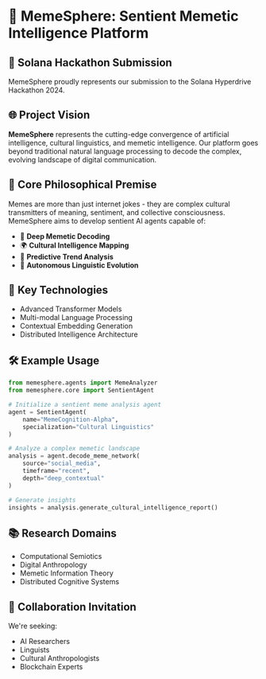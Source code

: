 # 🧠 MemeSphere: Sentient Memetic Intelligence Platform

## 🌟 Solana Hackathon Submission
MemeSphere proudly represents our submission to the Solana Hyperdrive Hackathon 2024.

## 🌐 Project Vision

**MemeSphere** represents the cutting-edge convergence of artificial intelligence, cultural linguistics, and memetic intelligence. Our platform goes beyond traditional natural language processing to decode the complex, evolving landscape of digital communication.

## 🔬 Core Philosophical Premise

Memes are more than just internet jokes - they are complex cultural transmitters of meaning, sentiment, and collective consciousness. MemeSphere aims to develop sentient AI agents capable of:

- 🧩 **Deep Memetic Decoding**
- 🌍 **Cultural Intelligence Mapping**
- 🔮 **Predictive Trend Analysis**
- 🤖 **Autonomous Linguistic Evolution**

## 🚀 Key Technologies

- Advanced Transformer Models
- Multi-modal Language Processing
- Contextual Embedding Generation
- Distributed Intelligence Architecture

## 🛠 Example Usage

```python
from memesphere.agents import MemeAnalyzer
from memesphere.core import SentientAgent

# Initialize a sentient meme analysis agent
agent = SentientAgent(
    name="MemeCognition-Alpha",
    specialization="Cultural Linguistics"
)

# Analyze a complex memetic landscape
analysis = agent.decode_meme_network(
    source="social_media",
    timeframe="recent",
    depth="deep_contextual"
)

# Generate insights
insights = analysis.generate_cultural_intelligence_report()
```

## 📚 Research Domains

- Computational Semiotics
- Digital Anthropology
- Memetic Information Theory
- Distributed Cognitive Systems

## 🤝 Collaboration Invitation

We're seeking:
- AI Researchers
- Linguists
- Cultural Anthropologists
- Blockchain Experts

